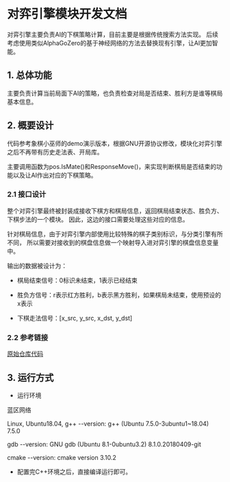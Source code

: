 # 对弈引擎模块开发文档

对弈引擎主要负责AI的下棋策略计算，目前主要是根据传统搜索方法实现。
后续考虑使用类似AlphaGoZero的基于神经网络的方法去替换现有引擎，让AI更加智能。

## 1. 总体功能

主要负责计算当前局面下AI的策略，也负责检查对局是否结束、胜利方是谁等棋局基本信息。

## 2. 概要设计

代码参考象棋小巫师的demo演示版本，根据GNU开源协议修改，模块化对弈引擎之后不再带有历史走法表、开局库。

主要调用函数为pos.IsMate()和ResponseMove()，来实现判断棋局是否结束的功能以及让AI作出对应的下棋策略。

### 2.1 接口设计

整个对弈引擎最终被封装成接收下棋方和棋局信息，返回棋局结束状态、胜负方、下棋步法的一个模块。
因此，这边的接口需要处理这些对应的信息。

针对棋局信息，由于对弈引擎内部使用比较特殊的棋子类别标识，与分类引擎有所不同，
所以需要对接收到的棋盘信息做一个映射导入进对弈引擎的棋盘信息变量中。

输出的数据被设计为：

- 棋局结束信号：0标识未结束，1表示已经结束

- 胜负方信号：r表示红方胜利，b表示黑方胜利，如果棋局未结束，使用预设的x表示

- 下棋走法信号：[x_src, y_src, x_dst, y_dst]

### 2.2 参考链接

[原始仓库代码](https://gitee.com/SpiritFinches/xqwizard/blob/master/XQWLIGHT/Win32/XQWL06.CPP)

## 3. 运行方式

- 运行环境

蓝区网络

Linux, Ubuntu18.04, g++ --version: g++ (Ubuntu 7.5.0-3ubuntu1~18.04) 7.5.0

gdb --version: GNU gdb (Ubuntu 8.1-0ubuntu3.2) 8.1.0.20180409-git

cmake --version: cmake version 3.10.2

- 配置完C++环境之后，直接编译运行即可。